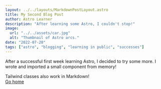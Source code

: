 ```yaml
---
layout: ../../layouts/MarkdownPostLayout.astro
title: My Second Blog Post
author: Astro Learner
description: "After learning some Astro, I couldn't stop!"
image:
  url: "../../assets/car.jpg"
  alt: "Thumbnail of Astro arcs."
date: "2022-07-20"
tags: ["astro", "blogging", "learning in public", "successes"]
---
```


After a successful first week learning Astro, I decided to try some more. I wrote and imported a small component from memory!

<div class="grid place-items-center h-screen content-center">
  <div class="py-2 px-4 bg-purple-500 text-white font-semibold rounded-lg shadow-md">
    Tailwind classes also work in Markdown!
  </div>
  <a
    href="/"
    class="p-4 underline hover:text-purple-500 transition-colors ease-in-out duration-200"
  >
    Go home
  </a>
</div>

